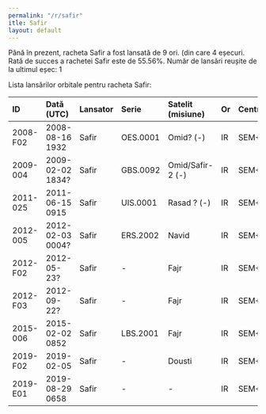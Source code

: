 ```yaml
---
permalink: "/r/safir"
itle: Safir
layout: default
---
```


Până în prezent, racheta Safir a fost lansată de 9 ori.
(din care 4 eșecuri.
Rată de succes a rachetei Safir este de 55.56%.
Număr de lansări reușite de la ultimul eșec: 1

Lista lansărilor orbitale pentru racheta Safir:


| ID       | Dată (UTC)       | Lansator   | Serie    | Satelit (misiune)   | Or   | Centru   | R   |
|:---------|:-----------------|:-----------|:---------|:--------------------|:-----|:---------|:----|
| 2008-F02 | 2008-08-16 1932  | Safir      | OES.0001 | Omid? (-)           | IR   | SEM+SAF  | F   |
| 2009-004 | 2009-02-02 1834? | Safir      | GBS.0092 | Omid/Safir-2 (-)    | IR   | SEM+SAF  | S   |
| 2011-025 | 2011-06-15 0915  | Safir      | UIS.0001 | Rasad  ? (-)        | IR   | SEM+SAF  | S   |
| 2012-005 | 2012-02-03 0004? | Safir      | ERS.2002 | Navid               | IR   | SEM+SAF  | S   |
| 2012-F02 | 2012-05-23?      | Safir      | -        | Fajr                | IR   | SEM+SAF  | F   |
| 2012-F03 | 2012-09-22?      | Safir      | -        | Fajr                | IR   | SEM+SAF  | F   |
| 2015-006 | 2015-02-02 0852  | Safir      | LBS.2001 | Fajr                | IR   | SEM+SAF  | S   |
| 2019-F02 | 2019-02-05       | Safir      | -        | Dousti              | IR   | SEM+SAF  | F   |
| 2019-E01 | 2019-08-29 0658  | Safir      | -        | -                   | IR   | SEM+-    | S   |

